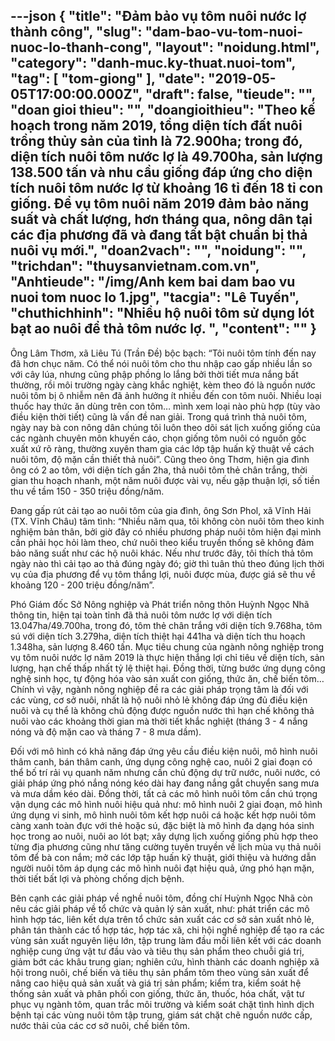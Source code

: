 ---json
{
    "title": "Đảm bảo vụ tôm nuôi nước lợ thành công",
    "slug": "dam-bao-vu-tom-nuoi-nuoc-lo-thanh-cong",
    "layout": "noidung.html",
    "category": "danh-muc.ky-thuat.nuoi-tom",
    "tag": [
        "tom-giong"
    ],
    "date": "2019-05-05T17:00:00.000Z",
    "draft": false,
    "tieude": "",
    "doan gioi thieu": "",
    "doangioithieu": "Theo kế hoạch trong năm 2019, tổng diện tích đất nuôi trồng thủy sản của tỉnh là 72.900ha; trong đó, diện tích nuôi tôm nước lợ là 49.700ha, sản lượng 138.500 tấn và nhu cầu giống đáp ứng cho diện tích nuôi tôm nước lợ từ khoảng 16 tỉ đến 18 tỉ con giống. Để vụ tôm nuôi năm 2019 đảm bảo năng suất và chất lượng, hơn tháng qua, nông dân tại các địa phương đã và đang tất bật chuẩn bị thả nuôi vụ mới.",
    "doan2vach": "",
    "noidung": "",
    "trichdan": "thuysanvietnam.com.vn",
    "Anhtieude": "/img/Anh kem bai dam bao vu nuoi tom nuoc lo 1.jpg",
    "tacgia": "Lê Tuyến",
    "chuthichhinh": "Nhiều hộ nuôi tôm sử dụng lót bạt ao nuôi để thả tôm nước lợ. ",
    "__content__": ""
}
---
<p>&Ocirc;ng L&acirc;m Thơm, x&atilde; Li&ecirc;u T&uacute; (Trần Đề) bộc bạch: &ldquo;T&ocirc;i nu&ocirc;i t&ocirc;m t&iacute;nh đến nay đ&atilde; hơn chục năm. C&oacute; thể n&oacute;i nu&ocirc;i t&ocirc;m cho thu nhập cao gấp nhiều lần so với c&acirc;y l&uacute;a, nhưng cũng phập phồng lo lắng bởi thời tiết mưa nắng bất thường, rồi m&ocirc;i trường ng&agrave;y c&agrave;ng khắc nghiệt, k&egrave;m theo đ&oacute; l&agrave; nguồn nước nu&ocirc;i t&ocirc;m bị &ocirc; nhiễm n&ecirc;n đ&atilde; ảnh hưởng &iacute;t nhiều đến con t&ocirc;m nu&ocirc;i. Nhiều loại thuốc hay thức ăn d&ugrave;ng tr&ecirc;n con t&ocirc;m&hellip; m&igrave;nh xem loại n&agrave;o ph&ugrave; hợp (t&ugrave;y v&agrave;o điều kiện thời tiết) cũng l&agrave; vấn đề nan giải. Trong qu&aacute; tr&igrave;nh thả nu&ocirc;i t&ocirc;m, ng&agrave;y nay b&agrave; con n&ocirc;ng d&acirc;n ch&uacute;ng t&ocirc;i lu&ocirc;n theo d&otilde;i s&aacute;t lịch xuống giống của c&aacute;c ng&agrave;nh chuy&ecirc;n m&ocirc;n khuyến c&aacute;o, chọn giống t&ocirc;m nu&ocirc;i c&oacute; nguồn gốc xuất xứ r&otilde; r&agrave;ng, thường xuy&ecirc;n tham gia c&aacute;c lớp tập huấn kỹ thuật về c&aacute;ch nu&ocirc;i t&ocirc;m, độ mặn cần thiết thả nu&ocirc;i&rdquo;. Cũng theo &ocirc;ng Thơm, hiện gia đ&igrave;nh &ocirc;ng c&oacute; 2 ao t&ocirc;m, với diện t&iacute;ch gần 2ha, thả nu&ocirc;i t&ocirc;m thẻ ch&acirc;n trắng, thời gian thu hoạch nhanh, một năm nu&ocirc;i được v&agrave;i vụ, nếu gặp thuận lợi, số tiền thu về tầm 150 - 350 triệu đồng/năm.</p>

<p>Đang gấp r&uacute;t cải tạo ao nu&ocirc;i t&ocirc;m của gia đ&igrave;nh, &ocirc;ng Sơn Phol, x&atilde; Vĩnh Hải (TX. Vĩnh Ch&acirc;u) t&acirc;m t&igrave;nh: &ldquo;Nhiều năm qua, t&ocirc;i kh&ocirc;ng c&ograve;n nu&ocirc;i t&ocirc;m theo kinh nghiệm bản th&acirc;n, bởi giờ đ&acirc;y c&oacute; nhiều phương ph&aacute;p nu&ocirc;i t&ocirc;m hiện đại m&igrave;nh cần phải học hỏi l&agrave;m theo, chứ nu&ocirc;i theo kiểu truyền thống sẽ kh&ocirc;ng đảm bảo năng suất như c&aacute;c hộ nu&ocirc;i kh&aacute;c. Nếu như trước đ&acirc;y, t&ocirc;i th&iacute;ch thả t&ocirc;m ng&agrave;y n&agrave;o th&igrave; cải tạo ao thả đ&uacute;ng ng&agrave;y đ&oacute;; giờ th&igrave; tu&acirc;n thủ theo đ&uacute;ng lịch thời vụ của địa phương để vụ t&ocirc;m thắng lợi, nu&ocirc;i được m&ugrave;a, được gi&aacute; sẽ thu về khoảng 120 - 200 triệu đồng/năm&rdquo;.</p>

<p>Ph&oacute; Gi&aacute;m đốc Sở N&ocirc;ng nghiệp v&agrave; Ph&aacute;t triển n&ocirc;ng th&ocirc;n Huỳnh Ngọc Nh&atilde; th&ocirc;ng tin, hiện tại to&agrave;n tỉnh đ&atilde; thả nu&ocirc;i t&ocirc;m nước lợ với diện t&iacute;ch 13.047ha/49.700ha, trong đ&oacute;, t&ocirc;m thẻ ch&acirc;n trắng với diện t&iacute;ch 9.768ha, t&ocirc;m s&uacute; với diện t&iacute;ch 3.279ha, diện t&iacute;ch thiệt hại 441ha v&agrave; diện t&iacute;ch thu hoạch 1.348ha, sản lượng 8.460 tấn. Mục ti&ecirc;u chung của ng&agrave;nh n&ocirc;ng nghiệp trong vụ t&ocirc;m nu&ocirc;i nước lợ năm 2019 l&agrave; thực hiện thắng lợi chỉ ti&ecirc;u về diện t&iacute;ch, sản lượng, hạn chế thấp nhất tỷ lệ thiệt hại. Đồng thời, từng bước ứng dụng c&ocirc;ng nghệ sinh học, tự động h&oacute;a v&agrave;o sản xuất con giống, thức ăn, chế biến t&ocirc;m&hellip; Ch&iacute;nh v&igrave; vậy, ng&agrave;nh n&ocirc;ng nghiệp đề ra c&aacute;c giải ph&aacute;p trọng t&acirc;m l&agrave; đối với c&aacute;c v&ugrave;ng, cơ sở nu&ocirc;i, nhất l&agrave; hộ nu&ocirc;i nhỏ lẻ kh&ocirc;ng đ&aacute;p ứng đủ điều kiện nu&ocirc;i v&agrave; cụ thể l&agrave; kh&ocirc;ng chủ động được nguồn nước th&igrave; hạn chế kh&ocirc;ng thả nu&ocirc;i v&agrave;o c&aacute;c khoảng thời gian m&agrave; thời tiết khắc nghiệt (th&aacute;ng 3 - 4 nắng n&oacute;ng v&agrave; độ mặn cao v&agrave; th&aacute;ng 7 - 8 mưa dầm).</p>

<p>Đối với m&ocirc; h&igrave;nh c&oacute; khả năng đ&aacute;p ứng y&ecirc;u cầu điều kiện nu&ocirc;i, m&ocirc; h&igrave;nh nu&ocirc;i th&acirc;m canh, b&aacute;n th&acirc;m canh, ứng dụng c&ocirc;ng nghệ cao, nu&ocirc;i 2 giai đoạn c&oacute; thể bố tr&iacute; rải vụ quanh năm nhưng cần chủ động dự trữ nước, nu&ocirc;i nước, c&oacute; giải ph&aacute;p ứng ph&oacute; nắng n&oacute;ng k&eacute;o d&agrave;i hay đang nắng gắt chuyển sang mưa v&agrave; mưa dầm k&eacute;o d&agrave;i. Đồng thời, tất cả c&aacute;c m&ocirc; h&igrave;nh nu&ocirc;i t&ocirc;m cần ch&uacute; trọng vận dụng c&aacute;c m&ocirc; h&igrave;nh nu&ocirc;i hiệu quả&nbsp;như: m&ocirc; h&igrave;nh nu&ocirc;i 2 giai đoạn, m&ocirc; h&igrave;nh ứng dụng vi sinh, m&ocirc; h&igrave;nh nu&ocirc;i t&ocirc;m kết hợp nu&ocirc;i c&aacute; hoặc kết hợp nu&ocirc;i t&ocirc;m c&agrave;ng xanh to&agrave;n đực với thẻ hoặc s&uacute;, đặc biệt l&agrave; m&ocirc; h&igrave;nh đa dạng h&oacute;a sinh học trong ao nu&ocirc;i, nu&ocirc;i ao l&oacute;t bạt; x&acirc;y dựng lịch xuống giống ph&ugrave; hợp theo từng địa phương cũng như tăng cường tuy&ecirc;n truyền về lịch m&ugrave;a vụ thả nu&ocirc;i t&ocirc;m để b&agrave; con nắm; mở c&aacute;c lớp tập huấn kỹ thuật, giới thiệu v&agrave; hướng dẫn người nu&ocirc;i t&ocirc;m &aacute;p dụng c&aacute;c m&ocirc; h&igrave;nh nu&ocirc;i đạt hiệu quả, ứng ph&oacute; hạn mặn, thời tiết bất lợi v&agrave; ph&ograve;ng chống dịch bệnh.</p>

<p>B&ecirc;n cạnh c&aacute;c giải ph&aacute;p về nghề nu&ocirc;i t&ocirc;m, đồng ch&iacute; Huỳnh Ngọc Nh&atilde; c&ograve;n n&ecirc;u c&aacute;c giải ph&aacute;p về tổ chức v&agrave; quản l&yacute; sản xuất, như: ph&aacute;t triển c&aacute;c m&ocirc; h&igrave;nh hợp t&aacute;c, li&ecirc;n kết dựa tr&ecirc;n tổ chức sản xuất c&aacute;c cơ sở sản xuất nhỏ lẻ, ph&acirc;n t&aacute;n th&agrave;nh c&aacute;c tổ hợp t&aacute;c, hợp t&aacute;c x&atilde;, chi hội nghề nghiệp để tạo ra c&aacute;c v&ugrave;ng sản xuất nguy&ecirc;n liệu lớn, tập trung l&agrave;m đầu mối li&ecirc;n kết với c&aacute;c doanh nghiệp cung ứng vật tư đầu v&agrave;o v&agrave; ti&ecirc;u thụ sản phẩm theo chuỗi gi&aacute; trị, giảm bớt c&aacute;c kh&acirc;u trung gian; nghi&ecirc;n cứu, h&igrave;nh th&agrave;nh c&aacute;c doanh nghiệp x&atilde; hội trong nu&ocirc;i, chế biến v&agrave; ti&ecirc;u thụ sản phẩm t&ocirc;m theo v&ugrave;ng sản xuất để n&acirc;ng cao hiệu quả sản xuất v&agrave; gi&aacute; trị sản phẩm; kiểm tra, kiểm so&aacute;t hệ thống sản xuất v&agrave; ph&acirc;n phối con giống, thức ăn, thuốc, h&oacute;a chất, vật tư phục vụ ng&agrave;nh t&ocirc;m, quan trắc m&ocirc;i trường v&agrave; kiểm so&aacute;t chặt t&igrave;nh h&igrave;nh dịch bệnh tại c&aacute;c v&ugrave;ng nu&ocirc;i t&ocirc;m tập trung, gi&aacute;m s&aacute;t chặt chẽ nguồn nước cấp, nước thải của c&aacute;c cơ sở nu&ocirc;i, chế biến t&ocirc;m.</p>

